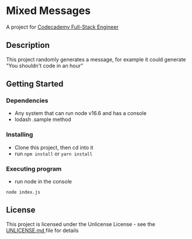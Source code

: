 # Mixed Messages

A project for [Codecademy Full-Stack Engineer](https://www.codecademy.com/learn/paths/full-stack-engineer-career-path)

## Description

This project randomly generates a message, for example it could generate "You shouldn't code in an hour"

## Getting Started

### Dependencies

- Any system that can run node v16.6 and has a console
- lodash .sample method

### Installing

- Clone this project, then cd into it
- run `npm install` or `yarn install`

### Executing program

- run node in the console

```
node index.js
```

## License

This project is licensed under the Unlicense License - see the [ UNLICENSE.md ](UNLICENSE.md) file for details
